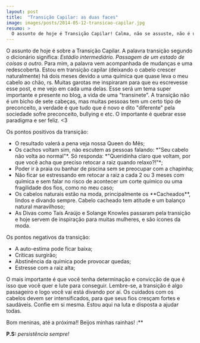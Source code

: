 ```yaml
---
layout: post
title:  "Transição Capilar: as duas faces"
image: images/posts/2014-05-12-transicao-capilar.jpg
resumo: >
  O assunto de hoje é Transição Capilar! Calma, não se assuste, não é um bicho de sete cabeças e vamos descomplicar o assunto para você.
---
```


O assunto de hoje é sobre a Transição Capilar. A palavra transição segundo o dicionário significa: *Estádio intermediário. Passagem de um estado de coisas a outro*. Para mim, a palavra vem acompanhada de mudanças e uma redescoberta. Estou em transição capilar (deixando o cabelo crescer naturalmente) há dois meses devido a uma química que quase leva o meu cabelo ao chão, rs. Muitas garotas me inspiraram para que eu escrevesse esse post, e me vejo em cada uma delas. Esse será um tema super importante e presente no blog, a vida de uma "transinete".
 A transição não é um bicho de sete cabeças, mas muitas pessoas tem um certo tipo de preconceito, a verdade é que tudo que é novo e dito "diferente" pela sociedade sofre preconceito, bullying e etc. O importante é quebrar esse paradigma e ser feliz. <3

Os pontos positivos da transição:
<ul>
	<li class="postIT">O resultado valerá a pena veja nossa Queen do Mês;</li>
	<li class="postIT">Os cachos voltam sim, não escutem as pessoas falando: *"Seu cabelo não volta ao normal"*. Só responda: *"Queridinha claro que voltam, por que você acha que preciso retocar a raiz quando relaxo?!"*;</li>
	<li class="postIT">Poder ir à praia ou banhar de piscina sem se preocupar com a chapinha;</li>
	<li class="postIT">Não ficar se estressando em retocar a raiz a cada 2 ou 3 meses com química e sem falar no risco de acontecer um corte químico ou uma fragilidade dos fios, como no meu caso;</li>
	<li class="postIT">Os cabelos naturais estão na moda, principalmente os **Cacheados**, lindos e divando sempre. Cabelo cacheado tem atitude e um balanço natural maravilhoso;</li>
	<li class="postIT">As Divas como Taís Araújo e Solange Knowles passaram pela transição e hoje servem de inspiração para muitas mulheres, e são ícones da moda.</li>
</ul>


Os pontos negativos da transição:
<ul>
	<li class="postIT">A auto-estima pode ficar baixa; </li>
	<li class="postIT">Críticas surgirão;</li>
	<li class="postIT">Abstinência da química pode provocar quedas;</li>
	<li class="postIT">Estresse com a raiz alta;</li>
</ul>

O mais importante é que você tenha determinação e convicção de que é isso que você quer e lute para conseguir. Lembre-se, a transição é algo passageiro e logo você vai está divando por aí. Os cuidados com os cabelos devem ser intensificados, para que seus fios cresçam fortes e saudáveis. Confie em si mesma. Estou aqui na luta e disposta a ajudar todas. 

Bom meninas, até a próxima!! Beijos minhas rainhas! :**

**P.S:** *persistência sempre!*